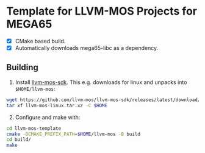 # Template for LLVM-MOS Projects for MEGA65

- [x] CMake based build.
- [x] Automatically downloads mega65-libc as a dependency.

## Building

1. Install [llvm-mos-sdk](https://github.com/llvm-mos/llvm-mos-sdk#getting-started).
This e.g. downloads for linux and unpacks into `$HOME/llvm-mos`:
~~~sh
wget https://github.com/llvm-mos/llvm-mos-sdk/releases/latest/download/llvm-mos-linux.tar.xz 
tar xf llvm-mos-linux.tar.xz -C $HOME
~~~
2. Configure and make with:
~~~sh
cd llvm-mos-template
cmake -DCMAKE_PREFIX_PATH=$HOME/llvm-mos -B build
cd build/
make
~~~

